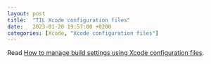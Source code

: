 ```yaml
---
layout: post
title:  "TIL Xcode configuration files"
date:   2023-01-20 19:57:00 +0200
categories: [Xcode, "Xcode configuration files"]
---
```

Read [How to manage build settings using Xcode configuration files](https://www.danijelavrzan.com/posts/2022/11/xcode-configuration/).
